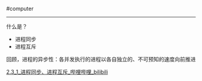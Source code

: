 #computer 

---

什么是？
- 进程同步
- 进程互斥

回顾，进程的异步性：各并发执行的进程以各自独立的、不可预知的速度向前推进

[2.3\_1\_进程同步、进程互斥\_哔哩哔哩\_bilibili](https://www.bilibili.com/video/BV1YE411D7nH?t=152.6&p=26)

